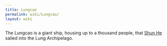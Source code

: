 ```yaml
---
title: Lungcao
permalink: wiki/Lungcao/
layout: wiki
---
```


The Lungcao is a giant ship, housing up to a thousand people, that [Shun
He](/wiki/Shun_He "wikilink") sailed into the Lung Archipelago.

